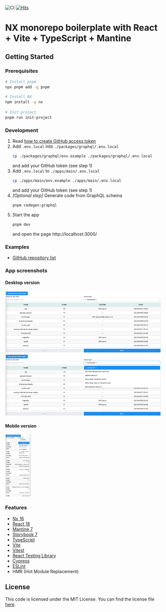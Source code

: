 ![CI](https://github.com/dipiash/nx-vite-react-ts-mantine-boilerplate/actions/workflows/CheckPullRequest.yml/badge.svg?branch=main)
[![Hits](https://hits.seeyoufarm.com/api/count/incr/badge.svg?url=https%3A%2F%2Fgithub.com%2Fdipiash%2Fnx-vite-react-ts-mantine-boilerplate&count_bg=%2379C83D&title_bg=%23555555&icon=&icon_color=%23E7E7E7&title=hits&edge_flat=false)](https://hits.seeyoufarm.com)

# NX monorepo boilerplate with React + Vite + TypeScript + Mantine

## Getting Started

### Prerequisites

```sh
# Install pnpm
npx pnpm add -g pnpm
```

```sh
# Install NX
npm install -g nx

# Init project
pnpm run init-project
```

### Development

1. Read [how to create GitHub access token](https://help.github.com/en/github/authenticating-to-github/creating-a-personal-access-token-for-the-command-line)
2. Add `.env.local` into `./packages/graphql/.env.local`
   ```bash
   cp ./packages/graphql/env.example ./packages/graphql/.env.local
   ```
   and add your GitHub token (see step 1)
3. Add `.env.local` to `./apps/main/.env.local`
   ```bash
   cp ./apps/main/env.example ./apps/main/.env.local
   ```
   and add your GitHub token (see step 1)
4. _[Optional step]_ Generate code from GraphQL schema
   ```sh
   pnpm codegen:graphql
   ```
5. Start the app
   ```sh
   pnpm dev
   ```
   and open the page http://localhost:3000/

### Examples

- [GitHub repository list](https://dipiash.github.io/nx-vite-react-ts-mantine-boilerplate/)

### App screenshots

#### Desktop version

<img alt="app_screenshot_1.png" height="200" src="docs/app_screenshot_1.png"/>

<img alt="app_screenshot_2.png" height="200" src="docs/app_screenshot_2.png"/>

#### Mobile version

<img alt="app_screenshot_3.png" height="200" src="docs/app_screenshot_3.png"/>

### Features

- [Nx 16](https://nx.dev)
- [React 18](https://reactjs.org)
- [Mantine 7](https://mantine.dev/)
- [Storybook 7](https://storybook.js.org/)
- [TypeScript](https://www.typescriptlang.org/)
- [Vite](https://vitejs.dev/)
- [Vitest](https://vitest.dev/)
- [React Testing Library](https://testing-library.com/docs/react-testing-library/intro)
- [Cypress](https://www.cypress.io)
- [ESLint](https://eslint.org/)
- HMR (Hot Module Replacement)

## License
This code is licensed under the MIT License. 
You can find the license file [here](/LICENSE).
